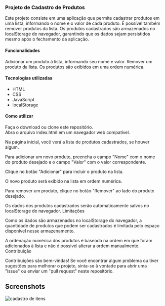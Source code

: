 ### Projeto de Cadastro de Produtos
Este projeto consiste em uma aplicação que permite cadastrar produtos em uma lista, informando o nome e o valor de cada produto. É possível também remover produtos da lista. Os produtos cadastrados são armazenados no localStorage do navegador, garantindo que os dados sejam persistidos mesmo após o fechamento da aplicação.

#### Funcionalidades
Adicionar um produto à lista, informando seu nome e valor.
Remover um produto da lista.
Os produtos são exibidos em uma ordem numérica.

#### Tecnologias utilizadas
- HTML
- CSS
- JavaScript
- localStorage

#### Como utilizar
Faça o download ou clone este repositório.  
Abra o arquivo index.html em um navegador web compatível.

Na página inicial, você verá a lista de produtos cadastrados, se houver algum.

Para adicionar um novo produto, preencha o campo "Nome" com o nome do produto desejado e o campo "Valor" com o valor correspondente.

Clique no botão "Adicionar" para incluir o produto na lista.

O novo produto será exibido na lista em ordem numérica.

Para remover um produto, clique no botão "Remover" ao lado do produto desejado.

Os dados dos produtos cadastrados serão automaticamente salvos no localStorage do navegador.
Limitações

Como os dados são armazenados no localStorage do navegador, a quantidade de produtos que podem ser cadastrados é limitada pelo espaço disponível nesse armazenamento.

A ordenação numérica dos produtos é baseada na ordem em que foram adicionados à lista e não é possível alterar a ordem manualmente.
Contribuição

Contribuições são bem-vindas! Se você encontrar algum problema ou tiver sugestões para melhorar o projeto, sinta-se à vontade para abrir uma "issue" ou enviar um "pull request" neste repositório.

## Screenshots

![cadastro de itens](https://github.com/Felipe-Monte/Cadastro_de_produtos/assets/109633306/833963f6-a981-4953-aabd-11f6dbfa34e8)




